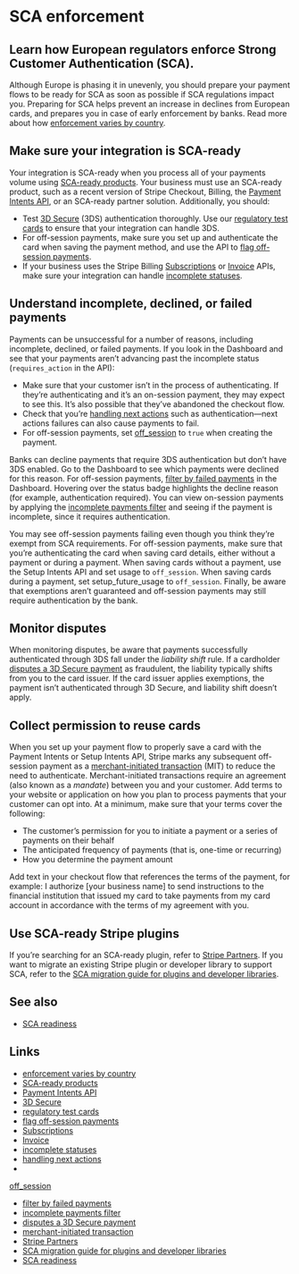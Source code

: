 # SCA enforcement

## Learn how European regulators enforce Strong Customer Authentication (SCA).

Although Europe is phasing it in unevenly, you should prepare your payment flows
to be ready for SCA as soon as possible if SCA regulations impact you. Preparing
for SCA helps prevent an increase in declines from European cards, and prepares
you in case of early enforcement by banks. Read more about how [enforcement
varies by
country](https://support.stripe.com/questions/strong-customer-authentication-sca-enforcement-date).

## Make sure your integration is SCA-ready

Your integration is SCA-ready when you process all of your payments volume using
[SCA-ready
products](https://docs.stripe.com/strong-customer-authentication#preparing).
Your business must use an SCA-ready product, such as a recent version of Stripe
Checkout, Billing, the [Payment Intents
API](https://docs.stripe.com/payments/payment-intents), or an SCA-ready partner
solution. Additionally, you should:

- Test [3D Secure](https://docs.stripe.com/payments/3d-secure) (3DS)
authentication thoroughly. Use our [regulatory test
cards](https://docs.stripe.com/testing#regulatory-cards) to ensure that your
integration can handle 3DS.
- For off-session payments, make sure you set up and authenticate the card when
saving the payment method, and use the API to [flag off-session
payments](https://docs.stripe.com/payments/save-and-reuse?platform=web&ui=elements#charge-saved-payment-method).
- If your business uses the Stripe Billing
[Subscriptions](https://docs.stripe.com/billing/subscriptions/creating) or
[Invoice](https://docs.stripe.com/api/invoices) APIs, make sure your integration
can handle [incomplete
statuses](https://docs.stripe.com/billing/migration/strong-customer-authentication).

## Understand incomplete, declined, or failed payments

Payments can be unsuccessful for a number of reasons, including incomplete,
declined, or failed payments. If you look in the Dashboard and see that your
payments aren’t advancing past the incomplete status (`requires_action` in the
API):

- Make sure that your customer isn’t in the process of authenticating. If
they’re authenticating and it’s an on-session payment, they may expect to see
this. It’s also possible that they’ve abandoned the checkout flow.
- Check that you’re [handling next
actions](https://docs.stripe.com/payments/payment-intents/verifying-status#next-actions)
such as authentication—next actions failures can also cause payments to fail.
- For off-session payments, set
[off_session](https://docs.stripe.com/api/payment_intents/create#create_payment_intent-off_session)
to `true` when creating the payment.

Banks can decline payments that require 3DS authentication but don’t have 3DS
enabled. Go to the Dashboard to see which payments were declined for this
reason. For off-session payments, [filter by failed
payments](https://dashboard.stripe.com/payments?status%5B%5D=failed) in the
Dashboard. Hovering over the status badge highlights the decline reason (for
example, authentication required). You can view on-session payments by applying
the [incomplete payments
filter](https://dashboard.stripe.com/payments?status%5B%5D=incomplete) and
seeing if the payment is incomplete, since it requires authentication.

You may see off-session payments failing even though you think they’re exempt
from SCA requirements. For off-session payments, make sure that you’re
authenticating the card when saving card details, either without a payment or
during a payment. When saving cards without a payment, use the Setup Intents API
and set usage to `off_session`. When saving cards during a payment, set
setup_future_usage to `off_session`. Finally, be aware that exemptions aren’t
guaranteed and off-session payments may still require authentication by the
bank.

## Monitor disputes

When monitoring disputes, be aware that payments successfully authenticated
through 3DS fall under the *liability shift* rule. If a cardholder [disputes a
3D Secure
payment](https://docs.stripe.com/payments/3d-secure/authentication-flow#disputed-payments)
as fraudulent, the liability typically shifts from you to the card issuer. If
the card issuer applies exemptions, the payment isn’t authenticated through 3D
Secure, and liability shift doesn’t apply.

## Collect permission to reuse cards

When you set up your payment flow to properly save a card with the Payment
Intents or Setup Intents API, Stripe marks any subsequent off-session payment as
a [merchant-initiated
transaction](https://stripe.com/guides/strong-customer-authentication#merchant-initiated-transactions-including-variable-subscriptions)
(MIT) to reduce the need to authenticate. Merchant-initiated transactions
require an agreement (also known as a *mandate*) between you and your customer.
Add terms to your website or application on how you plan to process payments
that your customer can opt into. At a minimum, make sure that your terms cover
the following:

- The customer’s permission for you to initiate a payment or a series of
payments on their behalf
- The anticipated frequency of payments (that is, one-time or recurring)
- How you determine the payment amount

Add text in your checkout flow that references the terms of the payment, for
example: I authorize [your business name] to send instructions to the financial
institution that issued my card to take payments from my card account in
accordance with the terms of my agreement with you.

## Use SCA-ready Stripe plugins

If you’re searching for an SCA-ready plugin, refer to [Stripe
Partners](https://stripe.com/partners/directory). If you want to migrate an
existing Stripe plugin or developer library to support SCA, refer to the [SCA
migration guide for plugins and developer
libraries](https://docs.stripe.com/strong-customer-authentication/plugins).

## See also

- [SCA readiness](https://docs.stripe.com/strong-customer-authentication)

## Links

- [enforcement varies by
country](https://support.stripe.com/questions/strong-customer-authentication-sca-enforcement-date)
- [SCA-ready
products](https://docs.stripe.com/strong-customer-authentication#preparing)
- [Payment Intents API](https://docs.stripe.com/payments/payment-intents)
- [3D Secure](https://docs.stripe.com/payments/3d-secure)
- [regulatory test cards](https://docs.stripe.com/testing#regulatory-cards)
- [flag off-session
payments](https://docs.stripe.com/payments/save-and-reuse?platform=web&ui=elements#charge-saved-payment-method)
- [Subscriptions](https://docs.stripe.com/billing/subscriptions/creating)
- [Invoice](https://docs.stripe.com/api/invoices)
- [incomplete
statuses](https://docs.stripe.com/billing/migration/strong-customer-authentication)
- [handling next
actions](https://docs.stripe.com/payments/payment-intents/verifying-status#next-actions)
-
[off_session](https://docs.stripe.com/api/payment_intents/create#create_payment_intent-off_session)
- [filter by failed
payments](https://dashboard.stripe.com/payments?status%5B%5D=failed)
- [incomplete payments
filter](https://dashboard.stripe.com/payments?status%5B%5D=incomplete)
- [disputes a 3D Secure
payment](https://docs.stripe.com/payments/3d-secure/authentication-flow#disputed-payments)
- [merchant-initiated
transaction](https://stripe.com/guides/strong-customer-authentication#merchant-initiated-transactions-including-variable-subscriptions)
- [Stripe Partners](https://stripe.com/partners/directory)
- [SCA migration guide for plugins and developer
libraries](https://docs.stripe.com/strong-customer-authentication/plugins)
- [SCA readiness](https://docs.stripe.com/strong-customer-authentication)